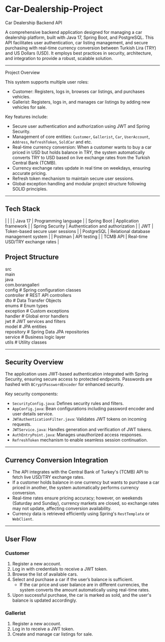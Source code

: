 # Car-Dealership-Project
Car Dealership Backend API

A comprehensive backend application designed for managing a car dealership platform, built with Java 17, Spring Boot, and PostgreSQL. This API facilitates user authentication, car listing management, and secure purchasing with real-time currency conversion between Turkish Lira (TRY) and US Dollars (USD). It employs best practices in security, architecture, and integration to provide a robust, scalable solution.

---

Project Overview

This system supports multiple user roles:

- Customer: Registers, logs in, browses car listings, and purchases vehicles.
- Gallerist: Registers, logs in, and manages car listings by adding new vehicles for sale.

Key features include:

- Secure user authentication and authorization using JWT and Spring Security.
- Management of core entities: `Customer`, `Gallerist`, `Car`, `UserAccount`, `Address`, `RefreshToken`, `SoldCar` and etc.
- Real-time currency conversion: When a customer wants to buy a car priced in USD but holds balance in TRY, the system automatically converts TRY to USD based on live exchange rates from the Turkish Central Bank (TCMB).
- Currency exchange rates update in real time on weekdays, ensuring accurate pricing.
- Refresh token mechanism to maintain secure user sessions.
- Global exception handling and modular project structure following SOLID principles.

---

## Tech Stack


|                  |                                          |
| Java 17          | Programming language                     |
| Spring Boot      | Application framework                    |
| Spring Security  | Authentication and authorization         |
| JWT              | Token-based secure user sessions         |
| PostgreSQL       | Relational database management system    |
| Postman          | API testing                              |
| TCMB API         | Real-time USD/TRY exchange rates         |


## Project Structure

src  
 main  
     java  
         com.borangalleri  
             config        # Spring configuration classes  
             controller    # REST API controllers  
             dto           # Data Transfer Objects  
             enums         # Enum types  
             exception     # Custom exceptions  
             handler       # Global error handlers  
             jwt           # JWT services and filters  
             model         # JPA entities  
             repository    # Spring Data JPA repositories  
             service       # Business logic layer  
             utils         # Utility classes  

---

## Security Overview

The application uses JWT-based authentication integrated with Spring Security, ensuring secure access to protected endpoints. Passwords are hashed with `BCryptPasswordEncoder` for enhanced security.

Key security components:

- `SecurityConfig.java`: Defines security rules and filters.
- `AppConfig.java`: Bean configurations including password encoder and user details service.
- `JWTAuthenticationFilter.java`: Validates JWT tokens on incoming requests.
- `JWTService.java`: Handles generation and verification of JWT tokens.
- `AuthEntryPoint.java`: Manages unauthorized access responses.
- `RefreshToken` mechanism to enable seamless session continuation.

---

## Currency Conversion Integration

- The API integrates with the Central Bank of Turkey's (TCMB) API to fetch live USD/TRY exchange rates.
- If a customer holds balance in one currency but wants to purchase a car priced in another, the system automatically performs currency conversion.
- Real-time rates ensure pricing accuracy; however, on weekends (Saturday and Sunday), currency markets are closed, so exchange rates may not update, affecting conversion availability.
- Currency data is retrieved efficiently using Spring's `RestTemplate` or `WebClient`.

---

## User Flow

### Customer

1. Register a new account.  
2. Log in with credentials to receive a JWT token.  
3. Browse the list of available cars.  
4. Select and purchase a car if the user’s balance is sufficient.  
   - If the car price and user balance are in different currencies, the system converts the amount automatically using real-time rates.  
5. Upon successful purchase, the car is marked as sold, and the user's balance is updated accordingly.

### Gallerist

1. Register a new account.  
2. Log in to receive a JWT token.  
3. Create and manage car listings for sale.  






